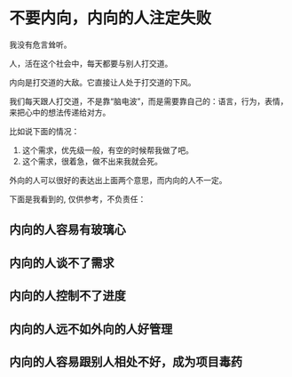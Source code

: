 # 不要内向，内向的人注定失败

我没有危言耸听。

人，活在这个社会中，每天都要与别人打交道。

内向是打交道的大敌。它直接让人处于打交道的下风。

我们每天跟人打交道，不是靠“脑电波”，而是需要靠自己的：语言，行为，表情，来把心中的想法传递给对方。

比如说下面的情况：

1. 这个需求，优先级一般，有空的时候帮我做了吧。
2. 这个需求，很着急，做不出来我就会死。

外向的人可以很好的表达出上面两个意思，而内向的人不一定。

下面是我看到的, 仅供参考，不负责任：

## 内向的人容易有玻璃心

## 内向的人谈不了需求

## 内向的人控制不了进度

## 内向的人远不如外向的人好管理

## 内向的人容易跟别人相处不好，成为项目毒药

